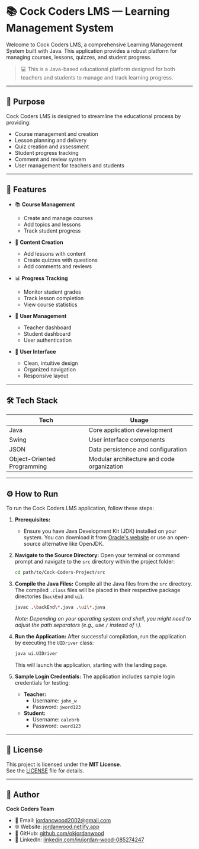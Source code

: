 # 📚 Cock Coders LMS — Learning Management System

Welcome to Cock Coders LMS, a comprehensive Learning Management System built with Java. This application provides a robust platform for managing courses, lessons, quizzes, and student progress.

> 💻 This is a Java-based educational platform designed for both teachers and students to manage and track learning progress.

---

## 🎯 Purpose

Cock Coders LMS is designed to streamline the educational process by providing:
- Course management and creation
- Lesson planning and delivery
- Quiz creation and assessment
- Student progress tracking
- Comment and review system
- User management for teachers and students

---

## 🚀 Features

- 📚 **Course Management**
  - Create and manage courses
  - Add topics and lessons
  - Track student progress

- 📝 **Content Creation**
  - Add lessons with content
  - Create quizzes with questions
  - Add comments and reviews

- 📊 **Progress Tracking**
  - Monitor student grades
  - Track lesson completion
  - View course statistics

- 👥 **User Management**
  - Teacher dashboard
  - Student dashboard
  - User authentication

- 📱 **User Interface**
  - Clean, intuitive design
  - Organized navigation
  - Responsive layout

---

## 🛠️ Tech Stack

| Tech          | Usage                              |
|---------------|-------------------------------------|
| Java          | Core application development        |
| Swing         | User interface components           |
| JSON          | Data persistence and configuration  |
| Object-Oriented Programming | Modular architecture and code organization |

---

## ⚙️ How to Run

To run the Cock Coders LMS application, follow these steps:

1.  **Prerequisites:**
    *   Ensure you have Java Development Kit (JDK) installed on your system. You can download it from [Oracle's website](https://www.oracle.com/java/technologies/javase-downloads.html) or use an open-source alternative like OpenJDK.

2.  **Navigate to the Source Directory:**
    Open your terminal or command prompt and navigate to the `src` directory within the project folder:
    ```bash
    cd path/to/Cock-Coders-Project/src
    ```

3.  **Compile the Java Files:**
    Compile all the Java files from the `src` directory. The compiled `.class` files will be placed in their respective package directories (`backEnd` and `ui`).
    ```bash
    javac .\backEnd\*.java .\ui\*.java
    ```
    *Note: Depending on your operating system and shell, you might need to adjust the path separators (e.g., use `/` instead of `\`).*

4.  **Run the Application:**
    After successful compilation, run the application by executing the `UIDriver` class:
    ```bash
    java ui.UIDriver
    ```
    This will launch the application, starting with the landing page.

5.  **Sample Login Credentials:**
    The application includes sample login credentials for testing:
    *   **Teacher:**
        *   Username: `john_w`
        *   Password: `jword123`
    *   **Student:**
        *   Username: `calebrb`
        *   Password: `cword123`

---

## 📄 License

This project is licensed under the **MIT License**.  
See the [LICENSE](LICENSE) file for details.

---

## 👤 Author

**Cock Coders Team**
- 📧 Email: [jordancwood2002@gmail.com](mailto:jordancwood2002@gmail.com)  
- 🌐 Website: [jordanwood.netlify.app](https://jordanwood.netlify.app)  
- 🐙 GitHub: [github.com/okjordanwood](https://github.com/okjordanwood)  
- 💼 LinkedIn: [linkedin.com/in/jordan-wood-085274247](https://www.linkedin.com/in/jordan-wood-085274247)
